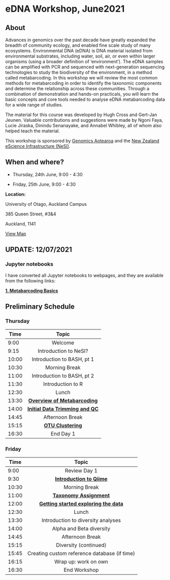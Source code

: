 # eDNA Workshop, June2021

## About

Advances in genomics over the past decade have greatly expanded the breadth of community ecology, and enabled fine scale study of many ecosystems. Environmental DNA (eDNA) is DNA material isolated from environmental substrates, including water, soil, air, or even within larger organisms (using a broader definition of ‘environment’). The eDNA samples can be amplified with PCR and sequenced with next-generation sequencing technologies to study the biodiversity of the environment, in a method called metabarcoding. In this workshop we will review the most common methods for metabarcoding in order to identify the taxonomic components and determine the relationship across these communities. Through a combination of demonstration and hands-on practicals, you will learn the basic concepts and core tools needed to analyse eDNA metabarcoding data for a wide range of studies.

The material for this course was developed by Hugh Cross and Gert-Jan Jeunen. Valuable contributions and suggestions were made by Ngoni Faya, Lucie Jiraska, Dinindu Senanayake, and Annabel Whibley, all of whom also helped teach the material.

This workshop is sponsored by <a href="https://www.genomics-aotearoa.org.nz/" target="_blank" rel="noopener noreferrer">Genomics Aotearoa</a> and the <a href="https://www.nesi.org.nz/" target="_blank" rel="noopener noreferrer">New Zealand eScience Infrastructure (NeSI)</a>. 


## When and where?

- Thursday, 24th June, 9:00 - 4:30

- Friday, 25th June, 9:00 - 4:30

**Location:**

University of Otago, Auckland Campus

385 Queen Street, #3&4

Auckland, 1141

<a href="https://www.google.com/maps/place/36%C2%B051'21.6%22S+174%C2%B045'42.2%22E/@-36.8560007,174.7611868,19z/data=!3m1!4b1!4m5!3m4!1s0x0:0x0!8m2!3d-36.8560007!4d174.761734?hl=en-AU" target="_blank" rel="noopener noreferrer">View Map</a>


## UPDATE: 12/07/2021

### Jupyter notebooks

I have converted all Jupyter notebooks to webpages, and they are available from the following links: 

<a href="notebook_htmls/01_Metabarcoding_Basics.html" target="_blank" rel="noopener noreferrer"><b>1. Metabarcoding Basics</b></a>



## Preliminary Schedule

### Thursday

 Time | Topic 
---|:---:
9:00 | Welcome
9:15 | Introduction to NeSI?
10:00 | Introduction to BASH, pt 1
10:30 | Morning Break
11:00 | Introduction to BASH, pt 2
11:30 | Introduction to R
12:30 | Lunch
13:30 | [**Overview of Metabarcoding**](chapters/01_Metabarcoding_Basics.md)
14:00 | [**Initial Data Trimming and QC**](chapters/02_demultiplex_and_trimming.md)
14:45 | Afternoon Break
15:15 | [**OTU Clustering**](chapters/03_denoising_and_clustering.md)
16:30 | End Day 1

### Friday

 Time | Topic 
---|:---:
9:00 | Review Day 1
9:30 | [**Introduction to Qiime**](chapters/04_intro_to_qiime.md)
10:30 | Morning Break
11:00 | [**Taxonomy Assignment**](chapters/05_taxonomy_assignment.md)
12:00 | [**Getting started exploring the data**](chapters/06_importing_into_R.md)
12:30 | Lunch
13:30 | Introduction to diversity analyses
14:00 | Alpha and Beta diversity
14:45 | Afternoon Break
15:15 | Diversity (continued)
15:45 | Creating custom reference database (if time)
16:15 | Wrap up: work on own
16:30 | End Workshop

